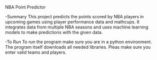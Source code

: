 NBA Point Predictor

-Summary
This project predicts the points scored by NBA players in upcoming games using player performance data and mathcups. It integrates data from multiple NBA seasons and uses machine learning models to make predictions with the given data. 

-To Run
To run the program make sure you are in a python environment.
The program itself downloads all needed libraries.
Pleas make sure you enter valid teams and players.

